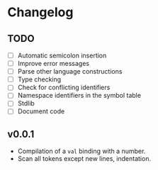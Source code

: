# Changelog

## TODO

- [ ] Automatic semicolon insertion
- [ ] Improve error messages
- [ ] Parse other language constructions
- [ ] Type checking
- [ ] Check for conflicting identifiers
- [ ] Namespace identifiers in the symbol table
- [ ] Stdlib
- [ ] Document code

## v0.0.1

- Compilation of a `val` binding with a number.
- Scan all tokens except new lines, indentation.
